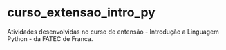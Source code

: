 # curso_extensao_intro_py

Atividades desenvolvidas no curso de entensão - Introdução a Linguagem Python - da FATEC de Franca.
